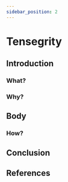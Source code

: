 ```yaml
---
sidebar_position: 2
---
```


# Tensegrity
## Introduction
### What?

### Why?

## Body
### How?

## Conclusion

## References